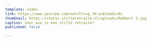 ```yaml
---
template: video
link: https://www.youtube.com/watch?v=q_YH-evEu5w&t=8s
thumbnail: https://static.stilteretraite.nl/uploads/Robbert 2.jpg
caption: Voor wie is een stilte retraite?
published: false

---
```

